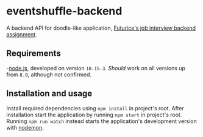 # eventshuffle-backend
A backend API for doodle-like application, [Futurice's job interview backend assignment](https://gist.github.com/anttti/2b69aebc63687ebf05ec).
## Requirements
-[node.js](https://nodejs.org/en/), developed on version `10.15.3`. _Should_ work on all versions up from `8.0`, although not confirmed.
## Installation and usage
Install required dependencies using `npm install` in project's root. After installation start the application by running `npm start` in project's root. Running `npm run watch` instead starts the application's development version with [nodemon](https://nodemon.io/).

